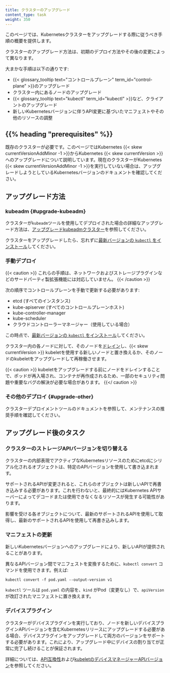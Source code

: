 ```yaml
---
title: クラスターのアップグレード
content_type: task
weight: 350
---
```


<!-- 概要 -->
このページでは、Kubernetesクラスターをアップグレードする際に従うべき手順の概要を提供します。

クラスターのアップグレード方法は、初期のデプロイ方法やその後の変更によって異なります。

大まかな手順は以下の通りです:

- {{< glossary_tooltip text="コントロールプレーン" term_id="control-plane" >}}のアップグレード
- クラスター内にあるノードのアップグレード
- {{< glossary_tooltip text="kubectl" term_id="kubectl" >}}など、クライアントのアップグレード
- 新しいKubernetesバージョンに伴うAPI変更に基づいたマニフェストやその他のリソースの調整

## {{% heading "prerequisites" %}}

既存のクラスターが必要です。このページではKubernetes {{< skew currentVersionAddMinor -1 >}}からKubernetes {{< skew currentVersion >}}へのアップグレードについて説明しています。現在のクラスターがKubernetes {{< skew currentVersionAddMinor -1 >}}を実行していない場合は、アップグレードしようとしているKubernetesバージョンのドキュメントを確認してください。

## アップグレード方法

### kubeadm {#upgrade-kubeadm}

クラスターが`kubeadm`ツールを使用してデプロイされた場合の詳細なアップグレード方法は、[アップグレードkubeadmクラスター](/docs/tasks/administer-cluster/kubeadm/kubeadm-upgrade/)を参照してください。

クラスターをアップグレードしたら、忘れずに[最新バージョンの `kubectl` をインストール](/docs/tasks/tools/)してください。

### 手動デプロイ

{{< caution >}}
これらの手順は、ネットワークおよびストレージプラグインなどのサードパーティ製拡張機能には対応していません。
{{< /caution >}}

次の順序でコントロールプレーンを手動で更新する必要があります:

- etcd (すべてのインスタンス)
- kube-apiserver (すべてのコントロールプレーンホスト)
- kube-controller-manager
- kube-scheduler
- クラウドコントローラーマネージャー（使用している場合）

この時点で、[最新バージョンの `kubectl` をインストール](/docs/tasks/tools/)してください。

クラスター内の各ノードに対して、そのノードを[ドレイン](/docs/tasks/administer-cluster/safely-drain-node/)し、{{< skew currentVersion >}} kubeletを使用する新しいノードと置き換えるか、そのノードのkubeletをアップグレードして再稼働させます。

{{< caution >}}
kubeletをアップグレードする前にノードをドレインすることで、ポッドが再入場され、コンテナが再作成されるため、一部のセキュリティ問題や重要なバグの解決が必要な場合があります。
{{</ caution >}}

### その他のデプロイ {#upgrade-other}

クラスターデプロイメントツールのドキュメントを参照して、メンテナンスの推奨手順を確認してください。

## アップグレード後のタスク

### クラスターのストレージAPIバージョンを切り替える

クラスターの内部表現でアクティブなKubernetesリソースのためにetcdにシリアル化されるオブジェクトは、特定のAPIバージョンを使用して書き込まれます。

サポートされるAPIが変更されると、これらのオブジェクトは新しいAPIで再書き込みする必要があります。これを行わないと、最終的にはKubernetes APIサーバーによってデコードまたは使用できなくなるリソースが発生する可能性があります。

影響を受ける各オブジェクトについて、最新のサポートされるAPIを使用して取得し、最新のサポートされるAPIを使用して再書き込みします。

### マニフェストの更新

新しいKubernetesバージョンへのアップグレードにより、新しいAPIが提供されることがあります。

異なるAPIバージョン間でマニフェストを変換するために、`kubectl convert` コマンドを使用できます。例えば:

```shell
kubectl convert -f pod.yaml --output-version v1
```

`kubectl` ツールは `pod.yaml` の内容を、`kind` がPod（変更なし）で、`apiVersion` が改訂されたマニフェストに置き換えます。

### デバイスプラグイン

クラスターがデバイスプラグインを実行しており、ノードを新しいデバイスプラグインAPIバージョンを含むKubernetesリリースにアップグレードする必要がある場合、デバイスプラグインをアップグレードして両方のバージョンをサポートする必要があります。これにより、アップグレード中にデバイスの割り当てが正常に完了し続けることが保証されます。

詳細については、[API互換性](/docs/concepts/extend-kubernetes/compute-storage-net/device-plugins/#api-compatibility)および[kubeletのデバイスマネージャーAPIバージョン](/docs/reference/node/device-plugin-api-versions/)を参照してください。
